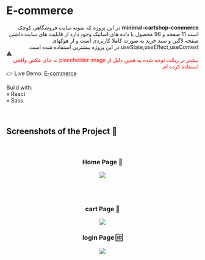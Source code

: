 <!-- # E-commerce
<div dir='rtl'><strong >E-commerce</strong> در این پروژه  که نمونه سایت فروشگاهی کوچک است 11 صفحه و 96 محصول با داده های اساتیک وجود دارد بیشتر بر ریکت توجه شده به همین دلیل از placeholder image  به جای عکس واقعی استفاده کرده ام از قابلیت های سایت داشتن صفحه لاگین و سبد خرید به صورت کاملا کاربردی است و از هوکهای useState,useEffect,useContext  در این پروژه بیشترین استفاده شده است.</div>
👉 Live Demo: <a href='https://safardost-hosein.github.io/coinHot-cryptocurrency-market/'>E-commerce</a><br>  


Build with:<br>
» React<br>
» Sass<br>

<br>

<h2>Screenshots of the Project 📸</h2>
<br>
<h3 align='center'>Home Page 🏡</h3>

<div align='center'>
<img src='https://github.com/safardost-hosein/coinHot-cryptocurrency-market/assets/134488087/702cf83d-cc55-4b8e-80a5-d0ce885dffbf'/>

</div>

<br><br>

<h3 align='center'>Coin Page 🪙</h3>

<div align='center'>
<img src='https://github.com/safardost-hosein/coinHot-cryptocurrency-market/assets/134488087/0b98f428-9fbc-4bda-b11a-a77e8d62b9c7'/>
</div>



 

	 -->
# E-commerce
<div dir='rtl'><strong >minimal-cartshop-commerce</strong> در این پروژه  که نمونه سایت فروشگاهی کوچک است 11 صفحه و 96 محصول با داده های اساتیک وجود دارد از قابلیت های سایت داشتن صفحه لاگین و سبد خرید به صورت کاملا کاربردی است و از هوکهای useState,useEffect,useContext  در این پروژه بیشترین استفاده شده است.</div>
⚠️<div dir='rtl' style="color:red;">بیشتر بر ریکت توجه شده به همین دلیل از placeholder image  به جای عکس واقعی استفاده کرده ام.</div>
👉 Live Demo: <a href='https://safardost-hosein.github.io/minimal-cartshop-commerce/'>E-commerce</a><br>  

Build with:<br>	
» React<br>
» Sass<br>

<br>

<h2>Screenshots of the Project 📸</h2>
<br>
<h3 align='center'>Home Page 🏡</h3>

<div align='center'>
<img src='https://github.com/safardost-hosein/minimal-cartshop-commerce/assets/134488087/eeac9bea-2e76-462e-a846-41b76592dc6a'/>

</div>

<br><br>

<h3 align='center'>cart Page 🎁</h3>

<div align='center'>
<img src='https://github.com/safardost-hosein/minimal-cartshop-commerce/assets/134488087/13189ca9-9a6b-466e-9c98-7eadfffa4cab'/>
</div>

<h3 align='center'>login Page 🆔</h3>

<div align='center'>
<img src='https://github.com/safardost-hosein/minimal-cartshop-commerce/assets/134488087/7adbb56e-6832-4e04-ad16-782fc5ea51b8'/>
</div>

<br><br>



 

    


